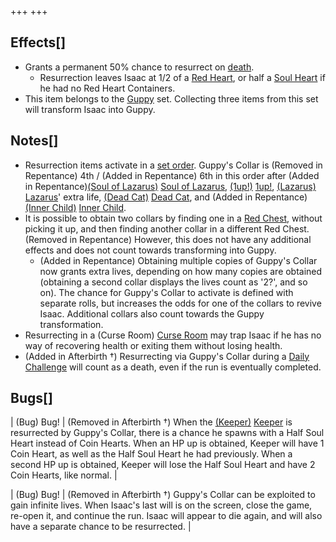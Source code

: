 +++
+++

Effects[]
---------


* Grants a permanent 50% chance to resurrect on [death](/wiki/Death "Death").
	+ Resurrection leaves Isaac at 1/2 of a [Red Heart](/wiki/Red_Heart "Red Heart"), or half a [Soul Heart](/wiki/Soul_Heart "Soul Heart") if he had no Red Heart Containers.
* This item belongs to the [Guppy](/wiki/Guppy "Guppy") set. Collecting three items from this set will transform Isaac into Guppy.


Notes[]
-------


* Resurrection items activate in a [set order](/wiki/Category:Revival_items "Category:Revival items"). Guppy's Collar is (Removed in Repentance) 4th / (Added in Repentance) 6th in this order after (Added in Repentance)[(Soul of Lazarus)](/wiki/Cards_and_Runes "Soul of Lazarus") [Soul of Lazarus](/wiki/Cards_and_Runes "Cards and Runes"), [(1up!)](/wiki/1up! "1up!") [1up!](/wiki/1up! "1up!"),  [(Lazarus)](/wiki/Lazarus "Lazarus") [Lazarus](/wiki/Lazarus "Lazarus")' extra life, [(Dead Cat)](/wiki/Dead_Cat "Dead Cat") [Dead Cat](/wiki/Dead_Cat "Dead Cat"), and (Added in Repentance)[(Inner Child)](/wiki/Inner_Child "Inner Child") [Inner Child](/wiki/Inner_Child "Inner Child").
* It is possible to obtain two collars by finding one in a [Red Chest](/wiki/Red_Chest "Red Chest"), without picking it up, and then finding another collar in a different Red Chest. (Removed in Repentance) However, this does not have any additional effects and does not count towards transforming into Guppy.
	+ (Added in Repentance) Obtaining multiple copies of Guppy's Collar now grants extra lives, depending on how many copies are obtained (obtaining a second collar displays the lives count as '2?', and so on). The chance for Guppy's Collar to activate is defined with separate rolls, but increases the odds for one of the collars to revive Isaac. Additional collars also count towards the Guppy transformation.
* Resurrecting in a (Curse Room) [Curse Room](/wiki/Curse_Room "Curse Room") may trap Isaac if he has no way of recovering health or exiting them without losing health.
* (Added in Afterbirth †) Resurrecting via Guppy's Collar during a [Daily Challenge](/wiki/Daily_Challenge "Daily Challenge") will count as a death, even if the run is eventually completed.


Bugs[]
------




| (Bug) Bug!
 | (Removed in Afterbirth †) When the  [(Keeper)](/wiki/Keeper "Keeper") [Keeper](/wiki/Keeper "Keeper") is resurrected by Guppy's Collar, there is a chance he spawns with a Half Soul Heart instead of Coin Hearts. When an HP up is obtained, Keeper will have 1 Coin Heart, as well as the Half Soul Heart he had previously. When a second HP up is obtained, Keeper will lose the Half Soul Heart and have 2 Coin Hearts, like normal. |




| (Bug) Bug!
 | (Removed in Afterbirth †) Guppy's Collar can be exploited to gain infinite lives. When Isaac's last will is on the screen, close the game, re-open it, and continue the run. Isaac will appear to die again, and will also have a separate chance to be resurrected. |


